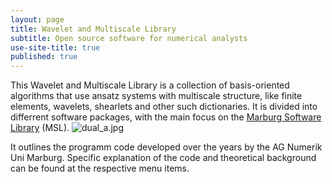```yaml
---
layout: page
title: Wavelet and Multiscale Library
subtitle: Open source software for numerical analysts
use-site-title: true
published: true
---
```

This Wavelet and Multiscale Library is a collection of basis-oriented algorithms that use ansatz systems with multiscale structure, like finite elements, wavelets, shearlets and other such dictionaries. It is divided into differrent software packages, with the main focus on the
[Marburg Software Library](aboutmsl) (MSL). ![dual_a.jpg]({{site.baseurl}}/img/dual_a.jpg)

It outlines the programm code developed over the years by the AG Numerik Uni Marburg. Specific explanation of the code and theoretical background can be found at the respective menu items.
